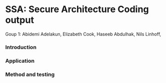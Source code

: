 # SSA: Secure Architecture Coding output
Goup 1:
Abidemi Adelakun,
Elizabeth Cook,
Haseeb Abdulhak,
Nils Linhoff,

### Introduction

### Application

### Method and testing
